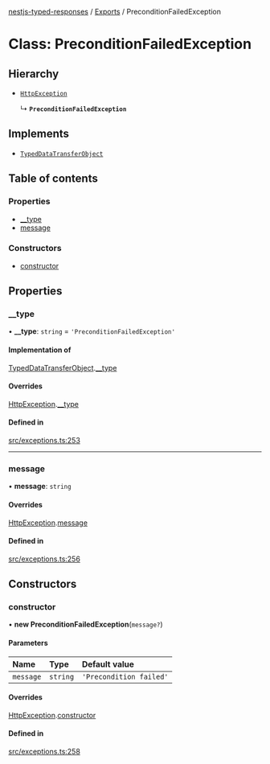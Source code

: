[nestjs-typed-responses](../README.md) / [Exports](../modules.md) / PreconditionFailedException

# Class: PreconditionFailedException

## Hierarchy

- [`HttpException`](HttpException.md)

  ↳ **`PreconditionFailedException`**

## Implements

- [`TypedDataTransferObject`](../interfaces/TypedDataTransferObject.md)

## Table of contents

### Properties

- [\_\_type](PreconditionFailedException.md#__type)
- [message](PreconditionFailedException.md#message)

### Constructors

- [constructor](PreconditionFailedException.md#constructor)

## Properties

### \_\_type

• **\_\_type**: `string` = `'PreconditionFailedException'`

#### Implementation of

[TypedDataTransferObject](../interfaces/TypedDataTransferObject.md).[__type](../interfaces/TypedDataTransferObject.md#__type)

#### Overrides

[HttpException](HttpException.md).[__type](HttpException.md#__type)

#### Defined in

[src/exceptions.ts:253](https://github.com/igrek8/nestjs-typed-responses/blob/84f62b4/src/exceptions.ts#L253)

___

### message

• **message**: `string`

#### Overrides

[HttpException](HttpException.md).[message](HttpException.md#message)

#### Defined in

[src/exceptions.ts:256](https://github.com/igrek8/nestjs-typed-responses/blob/84f62b4/src/exceptions.ts#L256)

## Constructors

### constructor

• **new PreconditionFailedException**(`message?`)

#### Parameters

| Name | Type | Default value |
| :------ | :------ | :------ |
| `message` | `string` | `'Precondition failed'` |

#### Overrides

[HttpException](HttpException.md).[constructor](HttpException.md#constructor)

#### Defined in

[src/exceptions.ts:258](https://github.com/igrek8/nestjs-typed-responses/blob/84f62b4/src/exceptions.ts#L258)
